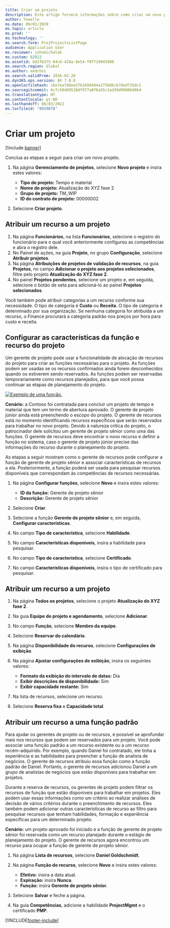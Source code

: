 ```yaml
---
title: Criar um projeto
description: Este artigo fornece informações sobre como criar um novo projeto.
author: Yowelle
ms.date: 09/01/2020
ms.topic: article
ms.prod: ''
ms.technology: ''
ms.search.form: ProjProjectsListPage
audience: Application User
ms.reviewer: johnmichalak
ms.custom: 82022
ms.assetid: bd2fb375-84c6-428a-8e54-f0f719045898
ms.search.region: Global
ms.author: andchoi
ms.search.validFrom: 2016-02-28
ms.dyn365.ops.version: AX 7.0.0
ms.openlocfilehash: cbe7ea7d6ee57b3494494a2758dbcb7ded735dc1
ms.sourcegitcommit: 6cfc50d89528df977a8f6a55c1ad39d99800d9b4
ms.translationtype: HT
ms.contentlocale: pt-BR
ms.lasthandoff: 06/03/2022
ms.locfileid: "8919678"
---
```

# <a name="create-a-new-project"></a>Criar um projeto

[!include [banner](../includes/banner.md)]

Conclua as etapas a seguir para criar um novo projeto.

1. Na página **Gerenciamento de projetos**, selecione **Novo projeto** e insira estes valores:

    - **Tipo de projeto:** Tempo e material
    - **Nome do projeto:** Atualização do XYZ fase 2
    - **Grupo de projeto:** TM\_WIP
    - **ID do contrato de projeto:** 00000002

2. Selecione **Criar projeto**.

## <a name="assign-a-resource-to-a-project"></a>Atribuir um recurso a um projeto

1. Na página **Funcionários**, na lista **Funcionários**, selecione o registro do funcionário para o qual você anteriormente configurou as competências e abra o registro dele.
2. No Painel de ações, na guia **Projeto**, no grupo **Configuração**, selecione **Atribuir projetos**.
3. Na página **Atribuições de projetos de validação de recursos**, na guia **Projetos**, no campo **Adicionar o projeto aos projetos selecionados**, filtre pelo projeto **Atualização do XYZ fase 2**.
4. No painel **Projetos pendentes**, selecione um projeto e, em seguida, selecione o botão de seta para adicioná-lo ao painel **Projetos selecionados**.

Você também pode atribuir categorias a um recurso conforme sua necessidade. O tipo de categoria é **Custo** ou **Receita**. O tipo de categoria é determinado por sua organização. Se nenhuma categoria for atribuída a um recurso, o Finance procurará a categoria padrão nos preços por hora para custo e receita.

## <a name="set-up-project-resource-and-role-characteristics"></a>Configurar as características da função e recurso do projeto

Um gerente de projeto pode usar a funcionalidade de alocação de recursos do projeto para criar as funções necessárias para o projeto. As funções podem ser usadas se os recursos confirmados ainda forem desconhecidos quando os estiverem sendo reservados. As funções podem ser reservadas temporariamente como recursos planejados, para que você possa continuar as etapas de planejamento do projeto.

[![Exemplo de uma função.](./media/projectresourcing05.jpg)](./media/projectresourcing05.jpg) 

**Cenário:** a Contoso foi contratada para concluir um projeto de tempo e material que tem um termo de abertura aprovado. O gerente de projeto júnior ainda está preenchendo o escopo do projeto. O gerente de recursos está no momento identificando recursos específicos que serão reservados para trabalhar no novo projeto. Devido à natureza crítica do projeto, o patrocinador dele solicitou um gerente de projeto sênior como uma das funções. O gerente de recursos deve encontrar o novo recurso e definir a função no sistema, caso o gerente de projeto júnior precise das informações do recurso durante o planejamento do projeto.

As etapas a seguir mostram como o gerente de recursos pode configurar a função de gerente de projeto sênior e associar características de recursos a ela. Posteriormente, a função poderá ser usada para pesquisar recursos disponíveis que correspondam às competências de recursos necessárias.

1. Na página **Configurar funções**, selecione **Novo** e insira estes valores:

    - **ID da função:** Gerente de projeto sênior
    - **Descrição:** Gerente de projeto sênior

2. Selecione **Criar**.
3. Selecione a função **Gerente de projeto sênior** e, em seguida, **Configurar características**.
4. No campo **Tipo de característica**, selecione **Habilidade**.
5. No campo **Características disponíveis**, insira a habilidade para pesquisar.
6. No campo **Tipo de característica**, selecione **Certificado**.
7. No campo **Características disponíveis**, insira o tipo de certificado para pesquisar.

## <a name="assign-a-project-resource-to-a-project"></a>Atribuir um recurso a um projeto

1. Na página **Todos os projetos**, selecione o projeto **Atualização do XYZ fase 2**.
2. Na guia **Equipe do projeto e agendamento**, selecione **Adicionar**.
3. No campo **Função**, selecione **Membro da equipe**.
4. Selecione **Reservar do calendário**.
5. Na página **Disponibilidade do recurso**, selecione **Configurações de exibição**.
6. Na página **Ajustar configurações de exibição**, insira os seguintes valores:

    - **Formato da exibição do intervalo de datas:** Dia
    - **Exibir descrições de disponibilidade:** Sim
    - **Exibir capacidade restante:** Sim

7. Na lista de recursos, selecione um recurso.
8. Selecione **Reserva fixa** e **Capacidade total**.

## <a name="assign-a-resource-to-a-default-role"></a>Atribuir um recurso a uma função padrão

Para ajudar os gerentes de projeto ou de recursos, é possível se aprofundar mais nos recursos que podem ser reservados para um projeto. Você pode associar uma função padrão a um recurso existente ou a um recurso recém-adquirido. Por exemplo, quando Daniel foi contratado, ele tinha a experiência e as habilidades para preencher a função de analista de negócios. O gerente de recursos atribuiu essa função como a função padrão de Daniel. Portanto, o gerente de recursos adicionou Daniel a um grupo de analistas de negócios que estão disponíveis para trabalhar em projetos.

Durante a reserva de recursos, os gerentes de projeto podem filtrar os recursos de função que estão disponíveis para trabalhar em projetos. Eles podem usar essas informações como um critério ao realizar análises de decisão de vários critérios durante o preenchimento de recursos. Eles também podem adicionar outras características de recurso ao filtro para pesquisar recursos que tenham habilidades, formação e experiência específicas para um determinado projeto.

**Cenário:** um projeto aprovado foi iniciado e a função de gerente de projeto sênior foi reservada como um recurso planejado durante o estágio de planejamento do projeto. O gerente de recursos agora encontrou um recurso para ocupar a função de gerente de projeto sênior.

1. Na página **Lista de recursos**, selecione **Daniel Goldschmidt**.
2. Na página **Função do recurso**, selecione **Novo** e insira estes valores:

    - **Efetivo:** insira a data atual.
    - **Expiração:** insira **Nunca**.
    - **Função:** insira **Gerente de projeto sênior**.

3. Selecione **Salvar** e feche a página.
4. Na guia **Competências**, adicione a habilidade **ProjectMgmt** e o certificado **PMP**.


[!INCLUDE[footer-include](../includes/footer-banner.md)]